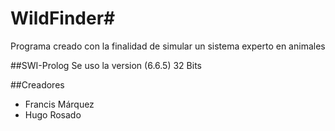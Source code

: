 # WildFinder#

Programa creado con la finalidad de simular un sistema experto en animales

##SWI-Prolog
Se uso la version (6.6.5) 32 Bits

##Creadores

- Francis Márquez
- Hugo Rosado
